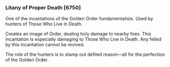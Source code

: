 ### Litany of Proper Death [6750]

One of the incantations of the Golden Order fundamentalists. Used by hunters of Those Who Live in Death.

Creates an image of Order, dealing holy damage to nearby foes. This incantation is especially damaging to Those Who Live in Death. Any felled by this incantation cannot be revived.

The role of the hunters is to stamp out defiled reason—all for the perfection of the Golden Order.